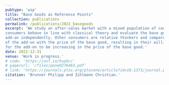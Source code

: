 ```yaml
---
pubtype: 'wip'
title: "Base Goods as Reference Points"
collection: publications
permalink: /publications/2022_basegoods
excerpt: 'We study an after-sales market with a mixed population of consumers. Standard
consumers behave in line with classical theory and evaluate the base good and the
add-on independently. Other consumers are relative thinkers and compare the price
of the add-on with the price of the base good, resulting in their willingness-to-pay
for the add-on to be increasing in the price of the base good.'
date: 2022-12-31
venue: 'Work in progress.'
# code: 'https://osf.io/hup9c/'
# paperurl: '/files/pone0276463.pdf'
# link: 'https://journals.plos.org/plosone/article?id=10.1371/journal.pone.0276463'
citation: 'Brunner Philipp and Zihlmann Christian.'
---
```

